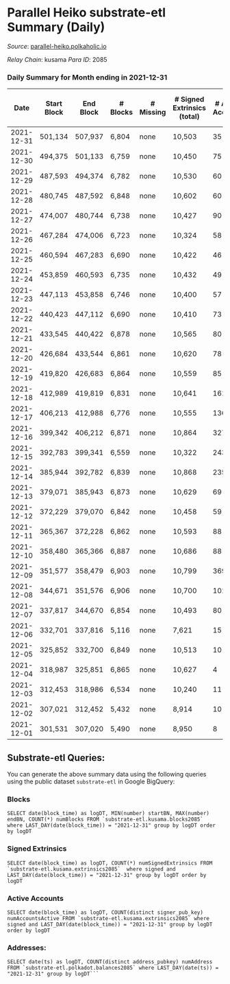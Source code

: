 # Parallel Heiko substrate-etl Summary (Daily)

_Source_: [parallel-heiko.polkaholic.io](https://parallel-heiko.polkaholic.io)

*Relay Chain*: kusama
*Para ID*: 2085



### Daily Summary for Month ending in 2021-12-31


| Date | Start Block | End Block | # Blocks | # Missing | # Signed Extrinsics (total) | # Active Accounts | # Addresses with Balances | # Events | # Transfers | # XCM Transfers In | # XCM Transfers Out |
| ---- | ----------- | --------- | -------- | --------- | --------------------------- | ----------------- | ------------------------- | -------- | ----------- | ------------------ | ------------------- |
| 2021-12-31 | 501,134 | 507,937 | 6,804 | none  | 10,503 | 35 | 10,773 | 56,566 | 907 ($0.0013) |   |   |
| 2021-12-30 | 494,375 | 501,133 | 6,759 | none  | 10,450 | 75 | 10,773 | 57,122 | 1,715 ($0.0032) |   |   |
| 2021-12-29 | 487,593 | 494,374 | 6,782 | none  | 10,530 | 60 | 10,770 | 57,273 | 1,519 ($17.74) | 1 ($12.55) |   |
| 2021-12-28 | 480,745 | 487,592 | 6,848 | none  | 10,602 | 60 | 10,770 | 57,503 | 1,324 ($0.0029) | 2 ($616.95) |   |
| 2021-12-27 | 474,007 | 480,744 | 6,738 | none  | 10,427 | 90 | 10,768 | 57,239 | 1,935 ($1.17) | 1 ($3.19) |   |
| 2021-12-26 | 467,284 | 474,006 | 6,723 | none  | 10,324 | 58 | 10,758 | 56,120 | 1,316 ($3.66) |   |   |
| 2021-12-25 | 460,594 | 467,283 | 6,690 | none  | 10,422 | 46 | 10,757 | 56,193 | 1,071 ($138.11) |   | 1 ($58.39) |
| 2021-12-24 | 453,859 | 460,593 | 6,735 | none  | 10,432 | 49 | 10,755 | 56,577 | 1,327 ($92.25) |   |   |
| 2021-12-23 | 447,113 | 453,858 | 6,746 | none  | 10,400 | 57 | 10,754 | 56,549 | 1,381 ($0.0023) | 2 ($1,509.42) |   |
| 2021-12-22 | 440,423 | 447,112 | 6,690 | none  | 10,410 | 73 | 10,752 | 56,926 | 1,818 ($93.35) |   |   |
| 2021-12-21 | 433,545 | 440,422 | 6,878 | none  | 10,565 | 80 | 10,747 | 58,094 | 1,978 ($494.70) |   |   |
| 2021-12-20 | 426,684 | 433,544 | 6,861 | none  | 10,620 | 78 | 10,739 | 58,220 | 1,908 ($69.70) | 3 ($210.75) | 1 ($2,175.30) |
| 2021-12-19 | 419,820 | 426,683 | 6,864 | none  | 10,559 | 85 | 10,737 | 57,826 | 1,774 ($598.56) | 1 ($29.67) |   |
| 2021-12-18 | 412,989 | 419,819 | 6,831 | none  | 10,641 | 161 | 10,737 | 59,363 | 2,940 ($65.24) | 3 ($336.97) | 1 ($484.99) |
| 2021-12-17 | 406,213 | 412,988 | 6,776 | none  | 10,555 | 136 | 10,730 | 51,640 | 2,403 ($753.91) |   |   |
| 2021-12-16 | 399,342 | 406,212 | 6,871 | none  | 10,864 | 327 | 10,729 | 39,618 | 3,776 ($28.33) | 4 ($474.28) | 1 ($258.01) |
| 2021-12-15 | 392,783 | 399,341 | 6,559 | none  | 10,322 | 243 | 10,727 | 69,423 | 13,953 ($31,584.31) |   |   |
| 2021-12-14 | 385,944 | 392,782 | 6,839 | none  | 10,868 | 235 | 10,727 | 43,232 | 4,329 ($331,274) | 1 ($534.19) |   |
| 2021-12-13 | 379,071 | 385,943 | 6,873 | none  | 10,629 | 69 | 10,727 | 36,543 | 1,448 ($421.01) | 1 ($140.35) |   |
| 2021-12-12 | 372,229 | 379,070 | 6,842 | none  | 10,458 | 59 | 10,727 | 36,045 | 1,376 ($117.73) |   |   |
| 2021-12-11 | 365,367 | 372,228 | 6,862 | none  | 10,593 | 88 | 10,727 | 36,987 | 1,949 ($2,919.17) | 4 ($2,191.09) | 1 ($1,430.07) |
| 2021-12-10 | 358,480 | 365,366 | 6,887 | none  | 10,686 | 88 | 10,724 | 35,613 | 369 ($34.79) | 1 ($34.79) |   |
| 2021-12-09 | 351,577 | 358,479 | 6,903 | none  | 10,799 | 369 | 10,723 | 35,798 | 2 ($144,970) |   | 1 ($328.37) |
| 2021-12-08 | 344,671 | 351,576 | 6,906 | none  | 10,700 | 101 | 10,723 | 36,057 | 243 ($1,737.37) |   |   |
| 2021-12-07 | 337,817 | 344,670 | 6,854 | none  | 10,493 | 80 | 10,723 | 34,802 | 5 ($435,328) | 1 ($127.84) |   |
| 2021-12-06 | 332,701 | 337,816 | 5,116 | none  | 7,621 | 15 | 10,722 | 25,488 | 1 ($132.08) |   |   |
| 2021-12-05 | 325,852 | 332,700 | 6,849 | none  | 10,513 | 10 | 10,722 | 34,743 |   | 1 ($54.78) | 1 ($374.49) |
| 2021-12-04 | 318,987 | 325,851 | 6,865 | none  | 10,627 | 4 | 10,721 | 34,998 |   | 1 ($90.29) |   |
| 2021-12-03 | 312,453 | 318,986 | 6,534 | none  | 10,240 | 11 | 10,720 | 33,560 |   |   |   |
| 2021-12-02 | 307,021 | 312,452 | 5,432 | none  | 8,914 | 10 | 10,720 | 28,753 | 7 ($1,753.54) | 5 ($1,216.37) | 3 ($2,698.70) |
| 2021-12-01 | 301,531 | 307,020 | 5,490 | none  | 8,950 | 8 | 10,719 | 28,896 |   | 1 ($271.71) |   |

## Substrate-etl Queries:
You can generate the above summary data using the following queries using the public dataset `substrate-etl` in Google BigQuery:


### Blocks
```
SELECT date(block_time) as logDT, MIN(number) startBN, MAX(number) endBN, COUNT(*) numBlocks FROM `substrate-etl.kusama.blocks2085`  where LAST_DAY(date(block_time)) = "2021-12-31" group by logDT order by logDT
```


### Signed Extrinsics
```
SELECT date(block_time) as logDT, COUNT(*) numSignedExtrinsics FROM `substrate-etl.kusama.extrinsics2085`  where signed and LAST_DAY(date(block_time)) = "2021-12-31" group by logDT order by logDT
```


### Active Accounts
```
SELECT date(block_time) as logDT, COUNT(distinct signer_pub_key) numAccountsActive FROM `substrate-etl.kusama.extrinsics2085` where signed and LAST_DAY(date(block_time)) = "2021-12-31" group by logDT order by logDT
```


### Addresses:
```
SELECT date(ts) as logDT, COUNT(distinct address_pubkey) numAddress FROM `substrate-etl.polkadot.balances2085` where LAST_DAY(date(ts)) = "2021-12-31" group by logDT```


